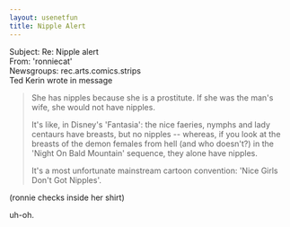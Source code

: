 ```yaml
---   
layout: usenetfun   
title: Nipple Alert   
---   
```

   
   
 Subject: Re: Nipple alert   
From: 'ronniecat'   
Newsgroups: rec.arts.comics.strips   
Ted Kerin wrote in message   
>   
> She has nipples because she is a prostitute. If she was the man's   
> wife, she would not have nipples.   
>   
> It's like, in Disney's 'Fantasia': the nice faeries, nymphs and lady   
> centaurs have breasts, but no nipples -- whereas, if you look at the   
> breasts of the demon females from hell (and who doesn't?) in the   
> 'Night On Bald Mountain' sequence, they alone have nipples.   
>   
> It's a most unfortunate mainstream cartoon convention: 'Nice Girls   
> Don't Got Nipples'.   
   
(ronnie checks inside her shirt)   
   
uh-oh.   
   
   
   

